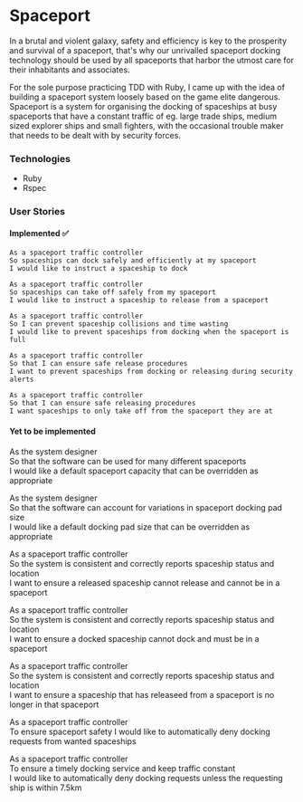 # Spaceport

In a brutal and violent galaxy, safety and efficiency is key to the prosperity and survival of a spaceport, that's why
our unrivalled spaceport docking technology should be used by all spaceports that harbor the utmost care for their
inhabitants and associates.

For the sole purpose practicing TDD with Ruby, I came up with the idea of building a spaceport system loosely based 
on the game elite dangerous. Spaceport is a system for organising the docking of spaceships at busy spaceports that 
have a constant traffic of eg. large trade ships, medium sized explorer ships and small fighters, with the occasional
trouble maker that needs to be dealt with by security forces.

### Technologies

* Ruby
* Rspec

### User Stories

#### Implemented :white_check_mark:
```
As a spaceport traffic controller   
So spaceships can dock safely and efficiently at my spaceport   
I would like to instruct a spaceship to dock   
```

```
As a spaceport traffic controller   
So spaceships can take off safely from my spaceport  
I would like to instruct a spaceship to release from a spaceport   
```

```
As a spaceport traffic controller   
So I can prevent spaceship collisions and time wasting   
I would like to prevent spaceships from docking when the spaceport is full
```

```
As a spaceport traffic controller   
So that I can ensure safe release procedures   
I want to prevent spaceships from docking or releasing during security alerts
```
```
As a spaceport traffic controller   
So that I can ensure safe releasing procedures   
I want spaceships to only take off from the spaceport they are at
```

#### Yet to be implemented

As the system designer   
So that the software can be used for many different spaceports   
I would like a default spaceport capacity that can be overridden as appropriate

As the system designer   
So that the software can account for variations in spaceport docking pad size   
I would like a default docking pad size that can be overridden as appropriate

As a spaceport traffic controller   
So the system is consistent and correctly reports spaceship status and location   
I want to ensure a released spaceship cannot release and cannot be in a spaceport

As a spaceport traffic controller   
So the system is consistent and correctly reports spaceship status and location   
I want to ensure a docked spaceship cannot dock and must be in a spaceport

As a spaceport traffic controller   
So the system is consistent and correctly reports spaceship status and location   
I want to ensure a spaceship that has releaseed from a spaceport is no longer in that spaceport

As a spaceport traffic controller   
To ensure spaceport safety
I would like to automatically deny docking requests from wanted spaceships

As a spaceport traffic controller   
To ensure a timely docking service and keep traffic constant   
I would like to automatically deny docking requests unless the requesting ship is within 7.5km
